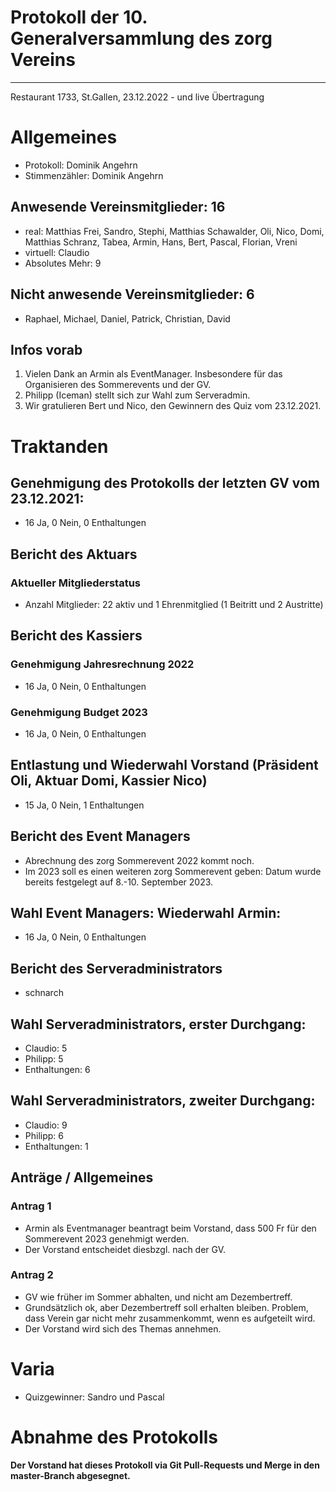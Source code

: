 Protokoll der 10. Generalversammlung des zorg Vereins
======
---
Restaurant 1733, St.Gallen, 23.12.2022 - und live Übertragung

# Allgemeines
- Protokoll: Dominik Angehrn
- Stimmenzähler: Dominik Angehrn

## Anwesende Vereinsmitglieder: 16
- real: Matthias Frei, Sandro, Stephi, Matthias Schawalder, Oli, Nico, Domi, Matthias Schranz, Tabea, Armin, Hans, Bert, Pascal, Florian, Vreni
- virtuell: Claudio
- Absolutes Mehr: 9

## Nicht anwesende Vereinsmitglieder: 6
- Raphael, Michael, Daniel, Patrick, Christian, David

## Infos vorab
1. Vielen Dank an Armin als EventManager. Insbesondere für das Organisieren des Sommerevents und der GV.
2. Philipp (Iceman) stellt sich zur Wahl zum Serveradmin.
3. Wir gratulieren Bert und Nico, den Gewinnern des Quiz vom 23.12.2021.

# Traktanden
## Genehmigung des Protokolls der letzten GV vom 23.12.2021:
- 16 Ja, 0 Nein, 0 Enthaltungen

## Bericht des Aktuars
### Aktueller Mitgliederstatus
- Anzahl Mitglieder: 22 aktiv und 1 Ehrenmitglied (1 Beitritt und 2 Austritte)

## Bericht des Kassiers
### Genehmigung Jahresrechnung 2022
- 16 Ja, 0 Nein, 0 Enthaltungen 

### Genehmigung Budget 2023
- 16 Ja, 0 Nein, 0 Enthaltungen

## Entlastung und Wiederwahl Vorstand (Präsident Oli, Aktuar Domi, Kassier Nico)
- 15 Ja, 0 Nein, 1 Enthaltungen

## Bericht des Event Managers
- Abrechnung des zorg Sommerevent 2022 kommt noch.
- Im 2023 soll es einen weiteren zorg Sommerevent geben: Datum wurde bereits festgelegt auf 8.-10. September 2023.

## Wahl Event Managers: Wiederwahl Armin:
- 16 Ja, 0 Nein, 0 Enthaltungen

## Bericht des Serveradministrators
- schnarch

## Wahl Serveradministrators, erster Durchgang:
- Claudio: 5
- Philipp: 5
- Enthaltungen: 6

## Wahl Serveradministrators, zweiter Durchgang:
- Claudio: 9
- Philipp: 6
- Enthaltungen: 1

## Anträge / Allgemeines
### Antrag 1
- Armin als Eventmanager beantragt beim Vorstand, dass 500 Fr für den Sommerevent 2023 genehmigt werden.
- Der Vorstand entscheidet diesbzgl. nach der GV.

### Antrag 2
- GV wie früher im Sommer abhalten, und nicht am Dezembertreff.
- Grundsätzlich ok, aber Dezembertreff soll erhalten bleiben. Problem, dass Verein gar nicht mehr zusammenkommt, wenn es aufgeteilt wird.
- Der Vorstand wird sich des Themas annehmen.


# Varia
- Quizgewinner: Sandro und Pascal

# Abnahme des Protokolls
**Der Vorstand hat dieses Protokoll via Git Pull-Requests und Merge in den master-Branch abgesegnet.**
